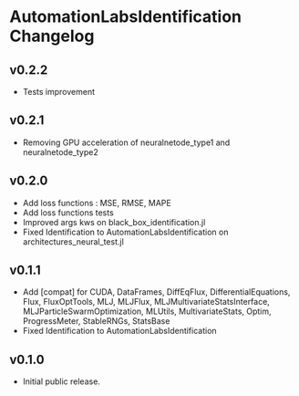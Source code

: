 # AutomationLabsIdentification Changelog

## v0.2.2
* Tests improvement

## v0.2.1
* Removing GPU acceleration of neuralnetode_type1 and neuralnetode_type2

## v0.2.0 
* Add loss functions : MSE, RMSE, MAPE
* Add loss functions tests
* Improved args kws on black_box_identification.jl
* Fixed Identification to AutomationLabsIdentification on architectures_neural_test.jl

## v0.1.1
* Add [compat] for CUDA, DataFrames, DiffEqFlux, DifferentialEquations, Flux, FluxOptTools, MLJ, MLJFlux, MLJMultivariateStatsInterface, MLJParticleSwarmOptimization, MLUtils, MultivariateStats, Optim, ProgressMeter, StableRNGs, StatsBase
* Fixed Identification to AutomationLabsIdentification

## v0.1.0

* Initial public release.
